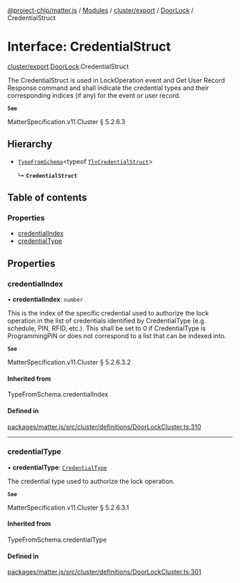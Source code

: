 [@project-chip/matter.js](../README.md) / [Modules](../modules.md) / [cluster/export](../modules/cluster_export.md) / [DoorLock](../modules/cluster_export.DoorLock.md) / CredentialStruct

# Interface: CredentialStruct

[cluster/export](../modules/cluster_export.md).[DoorLock](../modules/cluster_export.DoorLock.md).CredentialStruct

The CredentialStruct is used in LockOperation event and Get User Record Response command and shall indicate the
credential types and their corresponding indices (if any) for the event or user record.

**`See`**

MatterSpecification.v11.Cluster § 5.2.6.3

## Hierarchy

- [`TypeFromSchema`](../modules/tlv_export.md#typefromschema)\<typeof [`TlvCredentialStruct`](../modules/cluster_export.DoorLock.md#tlvcredentialstruct)\>

  ↳ **`CredentialStruct`**

## Table of contents

### Properties

- [credentialIndex](cluster_export.DoorLock.CredentialStruct.md#credentialindex)
- [credentialType](cluster_export.DoorLock.CredentialStruct.md#credentialtype)

## Properties

### credentialIndex

• **credentialIndex**: `number`

This is the index of the specific credential used to authorize the lock operation in the list of credentials
identified by CredentialType (e.g. schedule, PIN, RFID, etc.). This shall be set to 0 if CredentialType is
ProgrammingPIN or does not correspond to a list that can be indexed into.

**`See`**

MatterSpecification.v11.Cluster § 5.2.6.3.2

#### Inherited from

TypeFromSchema.credentialIndex

#### Defined in

[packages/matter.js/src/cluster/definitions/DoorLockCluster.ts:310](https://github.com/project-chip/matter.js/blob/6d3b6a5d957d88a9231d6ecab4bb41f8133112be/packages/matter.js/src/cluster/definitions/DoorLockCluster.ts#L310)

___

### credentialType

• **credentialType**: [`CredentialType`](../enums/cluster_export.DoorLock.CredentialType.md)

The credential type used to authorize the lock operation.

**`See`**

MatterSpecification.v11.Cluster § 5.2.6.3.1

#### Inherited from

TypeFromSchema.credentialType

#### Defined in

[packages/matter.js/src/cluster/definitions/DoorLockCluster.ts:301](https://github.com/project-chip/matter.js/blob/6d3b6a5d957d88a9231d6ecab4bb41f8133112be/packages/matter.js/src/cluster/definitions/DoorLockCluster.ts#L301)
